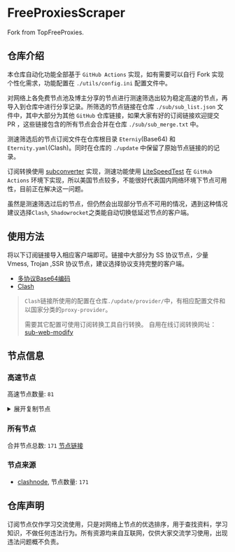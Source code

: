 # FreeProxiesScraper

Fork from TopFreeProxies.

## 仓库介绍
本仓库自动化功能全部基于 `GitHub Actions` 实现，如有需要可以自行 Fork 实现个性化需求，功能配置在 `./utils/config.ini` 配置文件中。

对网络上各免费节点池及博主分享的节点进行测速筛选出较为稳定高速的节点，再导入到仓库中进行分享记录。所筛选的节点链接在仓库 `./sub/sub_list.json` 文件中，其中大部分为其他 `GitHub` 仓库链接，如果大家有好的订阅链接欢迎提交 PR ，这些链接包含的所有节点会合并在仓库 `./sub/sub_merge.txt` 中。

测速筛选后的节点订阅文件在仓库根目录 `Eterniy`(Base64) 和 `Eternity.yaml`(Clash)。同时在仓库的 `./update` 中保留了原始节点链接的的记录。

订阅转换使用 [subconverter](https://github.com/tindy2013/subconverter) 实现，测速功能使用 [LiteSpeedTest](https://github.com/xxf098/LiteSpeedTest) 在 `GitHub Actions` 环境下实现，所以美国节点较多，不能很好代表国内网络环境下节点可用性，目前正在解决这一问题。

虽然是测速筛选过后的节点，但仍然会出现部分节点不可用的情况，遇到这种情况建议选择`Clash`, `Shadowrocket`之类能自动切换低延迟节点的客户端。

## 使用方法
将以下订阅链接导入相应客户端即可。链接中大部分为 SS 协议节点，少量 Vmess, Trojan ,SSR 协议节点，建议选择协议支持完整的客户端。

- [多协议Base64编码](https://raw.githubusercontent.com/caijh/FreeProxiesScraper/master/Eternity)
- [Clash](https://raw.githubusercontent.com/caijh/FreeProxiesScraper/master/Eternity.yaml)

>`Clash`链接所使用的配置在仓库`./update/provider/`中，有相应配置文件和以国家分类的`proxy-provider`。
>
>需要其它配置可使用订阅转换工具自行转换。
>自用在线订阅转换网址：[sub-web-modify](https://sub.v1.mk/)

## 节点信息
### 高速节点
高速节点数量: `81`
<details>
  <summary>展开复制节点</summary>

    vmess://eyJ2IjoiMiIsInBzIjoiMDQtMTAwLVJFTEFZIiwiYWRkIjoiczUuZGItbGluazAyLnRvcCIsInBvcnQiOiI4ODgwIiwidHlwZSI6Im5vbmUiLCJpZCI6ImQ4MGI3YjgwLTY5OTYtM2FlNS05OWYxLTc0MzUwYzBhYmRiMCIsImFpZCI6IjAiLCJuZXQiOiJ3cyIsInBhdGgiOiIvZGFiYWkuaW4xMDQuMjAuMjEyLjE1MCIsImhvc3QiOiJzNS5kYi1saW5rMDIudG9wIiwidGxzIjoiIn0=
    vmess://eyJ2IjoiMiIsInBzIjoiMDQtMTAxLVJFTEFZIiwiYWRkIjoiczMuY24tZGIudG9wIiwicG9ydCI6IjgwODAiLCJ0eXBlIjoibm9uZSIsImlkIjoiZDgwYjdiODAtNjk5Ni0zYWU1LTk5ZjEtNzQzNTBjMGFiZGIwIiwiYWlkIjoiMCIsIm5ldCI6IndzIiwicGF0aCI6Ii9kYWJhaS5pbjEwNC4yNS4xNjcuMjM3IiwiaG9zdCI6InMzLmNuLWRiLnRvcCIsInRscyI6IiJ9
    vmess://eyJ2IjoiMiIsInBzIjoiMDQtMTAyLVJFTEFZIiwiYWRkIjoiczUuZGItbGluazAyLnRvcCIsInBvcnQiOiIyMDg2IiwidHlwZSI6Im5vbmUiLCJpZCI6ImQ4MGI3YjgwLTY5OTYtM2FlNS05OWYxLTc0MzUwYzBhYmRiMCIsImFpZCI6IjAiLCJuZXQiOiJ3cyIsInBhdGgiOiIvZGFiYWkuaW4xNzIuNjQuMjYuNDAiLCJob3N0IjoiczUuZGItbGluazAyLnRvcCIsInRscyI6IiJ9
    vmess://eyJ2IjoiMiIsInBzIjoiMDQtMTAzLVJFTEFZIiwiYWRkIjoiczMuZGItbGluazAxLnRvcCIsInBvcnQiOiI4ODgwIiwidHlwZSI6Im5vbmUiLCJpZCI6ImQ4MGI3YjgwLTY5OTYtM2FlNS05OWYxLTc0MzUwYzBhYmRiMCIsImFpZCI6IjAiLCJuZXQiOiJ3cyIsInBhdGgiOiIvZGFiYWkuaW4xNzIuNjcuMTI1LjM4IiwiaG9zdCI6InMzLmRiLWxpbmswMS50b3AiLCJ0bHMiOiIifQ==
    vmess://eyJ2IjoiMiIsInBzIjoiMDQtMTA0LVJFTEFZIiwiYWRkIjoiczMuY24tZGIudG9wIiwicG9ydCI6IjIwNTIiLCJ0eXBlIjoibm9uZSIsImlkIjoiZDgwYjdiODAtNjk5Ni0zYWU1LTk5ZjEtNzQzNTBjMGFiZGIwIiwiYWlkIjoiMCIsIm5ldCI6IndzIiwicGF0aCI6Ii9kYWJhaS5pbjEwNC4xNy4yMTEuMTc0IiwiaG9zdCI6InMzLmNuLWRiLnRvcCIsInRscyI6IiJ9
    vmess://eyJ2IjoiMiIsInBzIjoiMDQtMTA1LVJFTEFZIiwiYWRkIjoiczIuZGItbGluazAyLnRvcCIsInBvcnQiOiI4MDgwIiwidHlwZSI6Im5vbmUiLCJpZCI6ImQ4MGI3YjgwLTY5OTYtM2FlNS05OWYxLTc0MzUwYzBhYmRiMCIsImFpZCI6IjAiLCJuZXQiOiJ3cyIsInBhdGgiOiIvZGFiYWkuaW4xMDQuMjEuODAuMTA1IiwiaG9zdCI6InMyLmRiLWxpbmswMi50b3AiLCJ0bHMiOiIifQ==
    vmess://eyJ2IjoiMiIsInBzIjoiMDQtMTA2LU5PV0hFUkUiLCJhZGQiOiIxMi5tYW1hbWFqZC5zaXRlIiwicG9ydCI6IjIzNjEyIiwidHlwZSI6Im5vbmUiLCJpZCI6ImMwNWY4YjE5LTdiMDgtMzQ2My04ZWI3LTdjYzQ0YTEzMzFiOSIsImFpZCI6IjIiLCJuZXQiOiJ3cyIsInBhdGgiOiIvIiwiaG9zdCI6IjEyLm1hbWFtYWpkLnNpdGUiLCJ0bHMiOiIifQ==
    vmess://eyJ2IjoiMiIsInBzIjoiMDQtMTA3LUNOIiwiYWRkIjoiMTcubWFtYW1hamQuc2l0ZSIsInBvcnQiOiIyMzYxNyIsInR5cGUiOiJub25lIiwiaWQiOiJjMDVmOGIxOS03YjA4LTM0NjMtOGViNy03Y2M0NGExMzMxYjkiLCJhaWQiOiIyIiwibmV0Ijoid3MiLCJwYXRoIjoiLyIsImhvc3QiOiIxNy5tYW1hbWFqZC5zaXRlIiwidGxzIjoiIn0=
    vmess://eyJ2IjoiMiIsInBzIjoiMDQtMTA4LUNOIiwiYWRkIjoiMTEubWFtYW1hamQuc2l0ZSIsInBvcnQiOiIyMzYxMSIsInR5cGUiOiJub25lIiwiaWQiOiJjMDVmOGIxOS03YjA4LTM0NjMtOGViNy03Y2M0NGExMzMxYjkiLCJhaWQiOiIyIiwibmV0Ijoid3MiLCJwYXRoIjoiLyIsImhvc3QiOiIxMS5tYW1hbWFqZC5zaXRlIiwidGxzIjoiIn0=
    vmess://eyJ2IjoiMiIsInBzIjoiMDQtMTA5LUNOIiwiYWRkIjoiMTkubWFtYW1hamQuc2l0ZSIsInBvcnQiOiIyMzYxOSIsInR5cGUiOiJub25lIiwiaWQiOiJjMDVmOGIxOS03YjA4LTM0NjMtOGViNy03Y2M0NGExMzMxYjkiLCJhaWQiOiIyIiwibmV0Ijoid3MiLCJwYXRoIjoiLyIsImhvc3QiOiIxOS5tYW1hbWFqZC5zaXRlIiwidGxzIjoiIn0=
    vmess://eyJ2IjoiMiIsInBzIjoiMDQtMTEwLUNOIiwiYWRkIjoiMTYubWFtYW1hamQuc2l0ZSIsInBvcnQiOiIyMzYxNiIsInR5cGUiOiJub25lIiwiaWQiOiJjMDVmOGIxOS03YjA4LTM0NjMtOGViNy03Y2M0NGExMzMxYjkiLCJhaWQiOiIyIiwibmV0Ijoid3MiLCJwYXRoIjoiLyIsImhvc3QiOiIxNi5tYW1hbWFqZC5zaXRlIiwidGxzIjoiIn0=
    vmess://eyJ2IjoiMiIsInBzIjoiMDQtMTExLUNOIiwiYWRkIjoiMTgubWFtYW1hamQuc2l0ZSIsInBvcnQiOiIyMzYxOCIsInR5cGUiOiJub25lIiwiaWQiOiJjMDVmOGIxOS03YjA4LTM0NjMtOGViNy03Y2M0NGExMzMxYjkiLCJhaWQiOiIyIiwibmV0Ijoid3MiLCJwYXRoIjoiLyIsImhvc3QiOiIxOC5tYW1hbWFqZC5zaXRlIiwidGxzIjoiIn0=
    vmess://eyJ2IjoiMiIsInBzIjoiMDQtMTEyLUNOIiwiYWRkIjoiMTUubWFtYW1hamQuc2l0ZSIsInBvcnQiOiIyMzYxNSIsInR5cGUiOiJub25lIiwiaWQiOiJjMDVmOGIxOS03YjA4LTM0NjMtOGViNy03Y2M0NGExMzMxYjkiLCJhaWQiOiIyIiwibmV0Ijoid3MiLCJwYXRoIjoiLyIsImhvc3QiOiIxNS5tYW1hbWFqZC5zaXRlIiwidGxzIjoiIn0=
    vmess://eyJ2IjoiMiIsInBzIjoiMDQtMTEzLU5PV0hFUkUiLCJhZGQiOiI1Lm1hbWFtYWpkLnNpdGUiLCJwb3J0IjoiMjM2MDUiLCJ0eXBlIjoibm9uZSIsImlkIjoiYzA1ZjhiMTktN2IwOC0zNDYzLThlYjctN2NjNDRhMTMzMWI5IiwiYWlkIjoiMiIsIm5ldCI6IndzIiwicGF0aCI6Ii8iLCJob3N0IjoiNS5tYW1hbWFqZC5zaXRlIiwidGxzIjoiIn0=
    vmess://eyJ2IjoiMiIsInBzIjoiMDQtMTE0LUNOIiwiYWRkIjoiMTMubWFtYW1hamQuc2l0ZSIsInBvcnQiOiIyMzYxMyIsInR5cGUiOiJub25lIiwiaWQiOiJjMDVmOGIxOS03YjA4LTM0NjMtOGViNy03Y2M0NGExMzMxYjkiLCJhaWQiOiIyIiwibmV0Ijoid3MiLCJwYXRoIjoiLyIsImhvc3QiOiIxMy5tYW1hbWFqZC5zaXRlIiwidGxzIjoiIn0=
    vmess://eyJ2IjoiMiIsInBzIjoiMDQtMTE1LUNOIiwiYWRkIjoiMTQubWFtYW1hamQuc2l0ZSIsInBvcnQiOiIyMzYxNCIsInR5cGUiOiJub25lIiwiaWQiOiJjMDVmOGIxOS03YjA4LTM0NjMtOGViNy03Y2M0NGExMzMxYjkiLCJhaWQiOiIyIiwibmV0Ijoid3MiLCJwYXRoIjoiLyIsImhvc3QiOiIxNC5tYW1hbWFqZC5zaXRlIiwidGxzIjoiIn0=
    trojan://9ffcfd2f-6f75-322c-b08f-f47ce622a2ce@gz0slb.aliyuncdn.smp-paymentservices-apple.com:56323?allowInsecure=1&sni=origin-a.akamaihd.net#04-116-CN
    trojan://9ffcfd2f-6f75-322c-b08f-f47ce622a2ce@gz0slb.aliyuncdn.smp-paymentservices-apple.com:56432?allowInsecure=1&sni=cloudsync-prod.s3.amazonaws.com#04-117-CN
    trojan://9ffcfd2f-6f75-322c-b08f-f47ce622a2ce@push04.endpoint.smp-paymentservices-apple.com:23452?allowInsecure=1&sni=steampipe.akamaized.net#04-118-CN
    trojan://9ffcfd2f-6f75-322c-b08f-f47ce622a2ce@push04.endpoint.smp-paymentservices-apple.com:23453?allowInsecure=1&sni=steampipe-kr.akamaized.net#04-119-CN
    vmess://eyJ2IjoiMiIsInBzIjoiMDQtMTIwLUpQIiwiYWRkIjoianAtMS5hbmV3c3RhcnQuY3lvdSIsInBvcnQiOiI1MDYxIiwidHlwZSI6Im5vbmUiLCJpZCI6ImQ5ODU5MzgxLWUwNjctMzRmNy05NDZmLWVhOWVjMjIwMmNkZiIsImFpZCI6IjAiLCJuZXQiOiJ3cyIsInBhdGgiOiIvIiwiaG9zdCI6ImpwLTEuYW5ld3N0YXJ0LmN5b3UiLCJ0bHMiOiJ0bHMifQ==
    vmess://eyJ2IjoiMiIsInBzIjoiMDQtMTIxLU5PV0hFUkUiLCJhZGQiOiJqcDYtMS5hbmV3c3RhcnQuY3lvdSIsInBvcnQiOiI1MDYxIiwidHlwZSI6Im5vbmUiLCJpZCI6ImQ5ODU5MzgxLWUwNjctMzRmNy05NDZmLWVhOWVjMjIwMmNkZiIsImFpZCI6IjAiLCJuZXQiOiJ3cyIsInBhdGgiOiIvIiwiaG9zdCI6ImpwNi0xLmFuZXdzdGFydC5jeW91IiwidGxzIjoidGxzIn0=
    vmess://eyJ2IjoiMiIsInBzIjoiMDQtMTIzLU5PV0hFUkUiLCJhZGQiOiJ1czYtMS5hbmV3c3RhcnQuY3lvdSIsInBvcnQiOiI1MDYxIiwidHlwZSI6Im5vbmUiLCJpZCI6ImQ5ODU5MzgxLWUwNjctMzRmNy05NDZmLWVhOWVjMjIwMmNkZiIsImFpZCI6IjAiLCJuZXQiOiJ3cyIsInBhdGgiOiIvIiwiaG9zdCI6InVzNi0xLmFuZXdzdGFydC5jeW91IiwidGxzIjoidGxzIn0=
    trojan://ttfang@138.2.95.61:1111?allowInsecure=1&sni=ttfang.fange.me&ws=1&wspath=%2525252F#05-128-SG
    trojan://Aimer@31.43.179.27:443?allowInsecure=1&sni=epmk.ambercc.filegear-sg.me&ws=1&wspath=%2525252F#05-131-RELAY
    ss://Y2hhY2hhMjAtaWV0Zi1wb2x5MTMwNTpCb2cwRUxtTU05RFN4RGRR@85.210.120.237:443#05-133-GB
    trojan://e42dfa71-1e12-4c1e-89ab-ee0232b3b698@e4d7a1c2f3b80976a5e2c1d4b3f0a987.1kmei.com:23511?allowInsecure=1&sni=cn.bing.com#05-138-CN
    ss://Y2hhY2hhMjAtaWV0Zi1wb2x5MTMwNTpmOWQxY2I3Yi1jYTNmLTRlNTgtYTQ2ZC1mNTA4ZTk1ZWQ3MTQ@e4d7a1c2f3b80976a5e2c1d4b3f0a987.1kmei.com:23137#05-139-CN
    ss://Y2hhY2hhMjAtaWV0Zi1wb2x5MTMwNTpmOWQxY2I3Yi1jYTNmLTRlNTgtYTQ2ZC1mNTA4ZTk1ZWQ3MTQ@e4d7a1c2f3b80976a5e2c1d4b3f0a987.1kmei.com:23104#05-140-CN
    ss://Y2hhY2hhMjAtaWV0Zi1wb2x5MTMwNTplNDJkZmE3MS0xZTEyLTRjMWUtODlhYi1lZTAyMzJiM2I2OTg@e4d7a1c2f3b80976a5e2c1d4b3f0a987.1kmei.com:23104#05-141-CN
    trojan://da233167-3fa6-4361-9aa2-35f7c9e5055d@e4d7a1c2f3b80976a5e2c1d4b3f0a987.1kmei.com:23519?allowInsecure=1&sni=cn.bing.com#05-142-CN
    trojan://Aimer@218.146.46.10:16059?allowInsecure=1&sni=epmx.ambercc.filegear-sg.me&ws=1&wspath=%2525252F%2525253Fed%2525253D2560#05-143-KR
    trojan://vip@www.gco.gov.qa:443?allowInsecure=1&sni=heihu880.pages.dev&ws=1&wspath=%2525252F%2525253Fed%2525253D2560#05-144-RELAY
    vmess://eyJ2IjoiMiIsInBzIjoiMTQtMzExLVJFTEFZIiwiYWRkIjoiYjYyYTk0OGMtZmFhMi00ZThhLWJmOGEtM2ZmMzEyMWM4NzVhLmFzb3VsLWF2YS50b3AiLCJwb3J0IjoiNDQzIiwidHlwZSI6Im5vbmUiLCJpZCI6IjVmNzI2ZmUzLWQ4MmUtNGRhNS1hNzExLThhZjBjYmIyYjY4MiIsImFpZCI6IjAiLCJuZXQiOiJ3cyIsInBhdGgiOiIvYXp1bWFzZS5yZW4iLCJob3N0IjoiYjYyYTk0OGMtZmFhMi00ZThhLWJmOGEtM2ZmMzEyMWM4NzVhLmFzb3VsLWF2YS50b3AiLCJ0bHMiOiJ0bHMifQ==
    trojan://6757b7d6-fa32-4708-b5d1-30e3cf928b51@104.21.6.179:443?allowInsecure=1&sni=ZZzzzZZ.890601.XYZ&ws=1&wspath=%2525252Fl96MZ8se5Kl2p8BiMhP42l#14-312-RELAY
    ss://YWVzLTI1Ni1nY206aVVCMDkyM1JCQQ@154.3.8.151:30067#14-315-US
    trojan://trojan@109.234.211.66:8443?allowInsecure=1&sni=store.timimi.dpdns.org&ws=1&wspath=%2525252F#14-320-RELAY
    ss://Y2hhY2hhMjAtaWV0Zi1wb2x5MTMwNToxUld3WGh3ZkFCNWdBRW96VTRHMlBn@45.158.171.136:8080#23-329-FR
    ss://YWVzLTI1Ni1jZmI6WG44aktkbURNMDBJZU8lMjUyNSUyNTIzJTI1MjQlMjUyM2ZKQU10c0VBRVVPcEgvWVdZdFlxREZuVDBTVg@103.186.155.19:38388#23-340-VN
    ss://Y2hhY2hhMjAtaWV0Zi1wb2x5MTMwNTpjdklJODVUclc2bjBPR3lmcEhWUzF1@45.158.171.136:8080#23-342-FR
    ss://Y2hhY2hhMjAtaWV0Zi1wb2x5MTMwNTptcHMzRndtRGpMcldhT1Zn@35.178.95.93:443#23-364-GB
    ss://YWVzLTI1Ni1nY206M0JHZExUM21YVw@45.144.30.144:18873#23-368-RU
    ss://Y2hhY2hhMjAtaWV0Zi1wb2x5MTMwNTp3V2hjUUtQU1IzM0JFRVRiN1JLbWdO@h110vpnde.outlinekeys.net:21712#23-371-DE
    ss://Y2hhY2hhMjAtaWV0Zi1wb2x5MTMwNTpvWklvQTY5UTh5aGNRVjhrYTNQYTNB@45.87.175.69:8080#23-374-LT
    ss://Y2hhY2hhMjAtaWV0Zi1wb2x5MTMwNToxUld3WGh3ZkFCNWdBRW96VTRHMlBn@45.87.175.192:8080#23-378-LT
    ss://Y2hhY2hhMjAtaWV0Zi1wb2x5MTMwNToxUld3WGh3ZkFCNWdBRW96VTRHMlBn@45.87.175.188:8080#23-379-LT
    ss://Y2hhY2hhMjAtaWV0Zi1wb2x5MTMwNTpmOGY3YUN6Y1BLYnNGOHAz@154.205.159.100:990#23-382-ID
    trojan://9cccea7a-b6ab-11eb-a0fc-f23c913c8d2b@5f419027-syxog0-sztde0-f1v1.cu2.plebai.net:15229?allowInsecure=1&sni=5f419027-syxog0-sztde0-f1v1.cu2.plebai.net#24-398-NOWHERE
    trojan://ea800f9e-ca6c-11ef-8e74-f23c913c8d2b@169eb4d7-syzj40-szgx2m-1t5n1.cu2.plebai.net:15229?allowInsecure=1&sni=169eb4d7-syzj40-szgx2m-1t5n1.cu2.plebai.net#24-399-NOWHERE
    trojan://bb85e074-b0c2-11ea-ad28-f23c913c8d2b@a2e7871d-syxog0-t200b9-m0b9.cu2.plebai.net:15229?allowInsecure=1&sni=a2e7871d-syxog0-t200b9-m0b9.cu2.plebai.net#24-401-NOWHERE
    vmess://eyJ2IjoiMiIsInBzIjoiMjQtNDAzLVNHIiwiYWRkIjoiMjYwMzpjMDI0OjQ1MDk6YWMzYTo3ODJmOmMxZDc6NDRkZTo0ZDBlIiwicG9ydCI6IjgwIiwidHlwZSI6Im5vbmUiLCJpZCI6IjBjNGMxYTg5LTU2NDUtNGZjMi05ZTNiLWFiMDlhYTQ0ZTkzMyIsImFpZCI6IjAiLCJuZXQiOiJ3cyIsInBhdGgiOiIvY24iLCJob3N0IjoiIiwidGxzIjoiIn0=
    trojan://Aimer@45.80.209.25:81?allowInsecure=1&sni=epmk.ambercc.filegear-sg.me&ws=1&wspath=%2525252F%2525253Fed%2525253D2560#24-404-LU
    vmess://eyJ2IjoiMiIsInBzIjoiMjQtNDA4LUNOIiwiYWRkIjoiMTExLjI2LjEwOS43OSIsInBvcnQiOiIzMDgyOCIsInR5cGUiOiJub25lIiwiaWQiOiJjYmIzZjg3Ny1kMWZiLTM0NGMtODdhOS1kMTUzYmZmZDU0ODQiLCJhaWQiOiIyIiwibmV0Ijoid3MiLCJwYXRoIjoiL29vb28iLCJob3N0IjoiIiwidGxzIjoiIn0=
    vmess://eyJ2IjoiMiIsInBzIjoiMjQtNDE4LUNOIiwiYWRkIjoiMTIwLjIzMi4xNTMuNDAiLCJwb3J0IjoiMzIyMDkiLCJ0eXBlIjoibm9uZSIsImlkIjoiNDE4MDQ4YWYtYTI5My00Yjk5LTliMGMtOThjYTM1ODBkZDI0IiwiYWlkIjoiMCIsIm5ldCI6InRjcCIsInBhdGgiOiIvb29vbyIsImhvc3QiOiIiLCJ0bHMiOiIifQ==
    vmess://eyJ2IjoiMiIsInBzIjoiMjQtNDIyLVJFTEFZIiwiYWRkIjoidGltZS5pcyIsInBvcnQiOiI0NDMiLCJ0eXBlIjoibm9uZSIsImlkIjoiMWEyNTU2MTItOTkzMi00NTRjLTk5NDEtNGE5ZDExMDNkYTFiIiwiYWlkIjoiMCIsIm5ldCI6IndzIiwicGF0aCI6Ii92bWVzcy1hcmdvP2VkPTI1NjAiLCJob3N0IjoidGltZS5pcyIsInRscyI6InRscyJ9
    vmess://eyJ2IjoiMiIsInBzIjoiMjQtNDI1LVJFTEFZIiwiYWRkIjoiY2xvdWRnZXRzZXJ2aWNlMi5tY2xvdWRzZXJ2aWNlLnNpdGUiLCJwb3J0IjoiNDQzIiwidHlwZSI6Im5vbmUiLCJpZCI6ImMyMDhlMGFlLTZmNmQtNDc0NS05OWRhLTQ0YTQ0NzQ0YzUzMCIsImFpZCI6IjAiLCJuZXQiOiJ3cyIsInBhdGgiOiIvbGlua3dzcnQiLCJob3N0IjoiY2xvdWRnZXRzZXJ2aWNlMi5tY2xvdWRzZXJ2aWNlLnNpdGUiLCJ0bHMiOiJ0bHMifQ==
    vmess://eyJ2IjoiMiIsInBzIjoiMjQtNDM5LVJFTEFZIiwiYWRkIjoic3Nzc3Nzc3Nzc3NzZmZmZmZmZmdoLjIwMzIucHAudWEiLCJwb3J0IjoiNDQzIiwidHlwZSI6Im5vbmUiLCJpZCI6IjQxNzRiOTVkLTExNWUtNGQzOS1hZGQ2LTFmOGRiOTViYjg2MCIsImFpZCI6IjAiLCJuZXQiOiJ3cyIsInBhdGgiOiIvNldlM1U5RGYxV0d4Z0Zub0ZQdzEiLCJob3N0Ijoic3Nzc3Nzc3Nzc3NzZmZmZmZmZmdoLjIwMzIucHAudWEiLCJ0bHMiOiJ0bHMifQ==
    trojan://Aimer@103.116.7.133:2083?allowInsecure=1&sni=epmk.ambercc.filegear-sg.me&ws=1&wspath=%2525252F%2525253Fed%2525253D2560#24-475-RELAY
    vmess://eyJ2IjoiMiIsInBzIjoiMjQtNTI1LVJFTEFZIiwiYWRkIjoic3Nzc3Nzc3h4eHguMjAzMi5wcC51YSIsInBvcnQiOiI0NDMiLCJ0eXBlIjoibm9uZSIsImlkIjoiNDE3NGI5NWQtMTE1ZS00ZDM5LWFkZDYtMWY4ZGI5NWJiODYwIiwiYWlkIjoiMCIsIm5ldCI6IndzIiwicGF0aCI6Ii82V2UzVTlEZjFXR3hnRm5vRlB3MSIsImhvc3QiOiJzc3Nzc3NzeHh4eC4yMDMyLnBwLnVhIiwidGxzIjoidGxzIn0=
    vmess://eyJ2IjoiMiIsInBzIjoiMjQtNTYyLUNOIiwiYWRkIjoiMTIwLjIzMi4xNTMuNjMiLCJwb3J0IjoiMzc3NTUiLCJ0eXBlIjoibm9uZSIsImlkIjoiNDE4MDQ4YWYtYTI5My00Yjk5LTliMGMtOThjYTM1ODBkZDI0IiwiYWlkIjoiMCIsIm5ldCI6InRjcCIsInBhdGgiOiIvNldlM1U5RGYxV0d4Z0Zub0ZQdzEiLCJob3N0Ijoic3Nzc3Nzc3h4eHguMjAzMi5wcC51YSIsInRscyI6IiJ9
    trojan://Aimer@45.134.21.8:2053?allowInsecure=1&sni=epmk.ambercc.filegear-sg.me&ws=1&wspath=%2525252F%2525253Fed%2525253D2560#24-617-NL
    trojan://Aimer@192.200.160.169:2096?allowInsecure=1&sni=epml.ambercc.filegear-sg.me&ws=1&wspath=%2525252F%2525253Fed%2525253D2560#24-622-US
    trojan://Aimer@45.67.215.217:2087?allowInsecure=1&sni=epml.ambercc.filegear-sg.me&ws=1&wspath=%2525252F%2525253Fed%2525253D2560#24-623-RU
    vmess://eyJ2IjoiMiIsInBzIjoiMjQtNjI1LVVTIiwiYWRkIjoiMzguMjQ2LjI0Mi40MCIsInBvcnQiOiI0MjI2OCIsInR5cGUiOiJub25lIiwiaWQiOiI4ZGJmMWRkMi05ZTJkLTRhMTktYWI5Yi01MTIwZTRiZGM2MTQiLCJhaWQiOiIwIiwibmV0Ijoid3MiLCJwYXRoIjoiLyIsImhvc3QiOiIiLCJ0bHMiOiIifQ==
    vmess://eyJ2IjoiMiIsInBzIjoiMjQtNjI2LVJFTEFZIiwiYWRkIjoiYWF6eHNkRS4wMDMzMzAzMzMuWFl6IiwicG9ydCI6IjQ0MyIsInR5cGUiOiJub25lIiwiaWQiOiIxMGIxZTM3MS1kNzM0LTQzMDYtYjY3Zi0wZmMxZjk1YzI0ODUiLCJhaWQiOiIwIiwibmV0Ijoid3MiLCJwYXRoIjoiL1NYanE4WWxuR05CbGJuRXNNIiwiaG9zdCI6ImFhenhzZEUuMDAzMzMwMzMzLlhZeiIsInRscyI6InRscyJ9
    vmess://eyJ2IjoiMiIsInBzIjoiMjQtNjI3LVJFTEFZIiwiYWRkIjoiZGRkdnZibi45MzEucHAudWEiLCJwb3J0IjoiNDQzIiwidHlwZSI6Im5vbmUiLCJpZCI6IjQxNzRiOTVkLTExNWUtNGQzOS1hZGQ2LTFmOGRiOTViYjg2MCIsImFpZCI6IjAiLCJuZXQiOiJ3cyIsInBhdGgiOiIvNldlM1U5RGYxV0d4Z0Zub0ZQdzEiLCJob3N0IjoiZGRkdnZibi45MzEucHAudWEiLCJ0bHMiOiJ0bHMifQ==
    trojan://Aimer@188.164.159.185:8443?allowInsecure=1&sni=epmk.ambercc.filegear-sg.me&ws=1&wspath=%2525252F%2525253Fed%2525253D2560#24-628-RELAY
    vmess://eyJ2IjoiMiIsInBzIjoiMjQtNjMwLUNOIiwiYWRkIjoiMTExLjI2LjEwOS43OSIsInBvcnQiOiIzMDgwNyIsInR5cGUiOiJub25lIiwiaWQiOiJjYmIzZjg3Ny1kMWZiLTM0NGMtODdhOS1kMTUzYmZmZDU0ODQiLCJhaWQiOiIyIiwibmV0Ijoid3MiLCJwYXRoIjoiL29vb28iLCJob3N0IjoiIiwidGxzIjoiIn0=
    trojan://Aimer@5.182.85.255:2096?allowInsecure=1&sni=epmk.ambercc.filegear-sg.me&ws=1&wspath=%2525252F%2525253Fed%2525253D2560#24-631-RELAY
    trojan://Aimer@46.254.92.142:2087?allowInsecure=1&sni=epml.ambercc.filegear-sg.me&ws=1&wspath=%2525252F%2525253Fed%2525253D2560#24-632-RELAY
    trojan://Aimer@45.67.214.3:2096?allowInsecure=1&sni=epmk.ambercc.filegear-sg.me&ws=1&wspath=%2525252F%2525253Fed%2525253D2560#24-633-RELAY
    trojan://Aimer@188.164.159.18:443?allowInsecure=1&sni=epmk.ambercc.filegear-sg.me&ws=1&wspath=%2525252F%2525253Fed%2525253D2560#24-634-RELAY
    trojan://Aimer@167.68.4.223:2096?allowInsecure=1&sni=epml.ambercc.filegear-sg.me&ws=1&wspath=%2525252F%2525253Fed%2525253D2560#24-635-RELAY
    trojan://Aimer@108.165.152.55:2096?allowInsecure=1&sni=epml.ambercc.filegear-sg.me&ws=1&wspath=%2525252F%2525253Fed%2525253D2560#24-638-RELAY
    trojan://Aimer@45.150.115.195:2087?allowInsecure=1&sni=epmk.ambercc.filegear-sg.me&ws=1&wspath=%2525252F%2525253Fed%2525253D2560#24-647-RELAY
    vmess://eyJ2IjoiMiIsInBzIjoiMjQtNjUwLUNOIiwiYWRkIjoidjEyLmhlZHVpYW4ubGluayIsInBvcnQiOiIzMDgxMiIsInR5cGUiOiJub25lIiwiaWQiOiJjYmIzZjg3Ny1kMWZiLTM0NGMtODdhOS1kMTUzYmZmZDU0ODQiLCJhaWQiOiIyIiwibmV0Ijoid3MiLCJwYXRoIjoiL29vb28iLCJob3N0IjoidjEyLmhlZHVpYW4ubGluayIsInRscyI6IiJ9
    trojan://Aimer@188.164.159.234:2083?allowInsecure=1&sni=epml.ambercc.filegear-sg.me&ws=1&wspath=%2525252F%2525253Fed%2525253D2560#24-653-RELAY
    ss://Y2hhY2hhMjAtaWV0Zi1wb2x5MTMwNTpOazlhc2dsRHpIemprdFZ6VGt2aGFB@arxfw2b78fi2q9hzylhn.freesocks.work:443#24-658-VN
    trojan://Aimer@188.164.159.214:2083?allowInsecure=1&sni=epml.ambercc.filegear-sg.me&ws=1&wspath=%2525252F%2525253Fed%2525253D2560#24-659-RELAY
    vmess://eyJ2IjoiMiIsInBzIjoiMjQtNjYyLUNOIiwiYWRkIjoiMTExLjI2LjEwOS43OSIsInBvcnQiOiIzMDg0MCIsInR5cGUiOiJub25lIiwiaWQiOiJjYmIzZjg3Ny1kMWZiLTM0NGMtODdhOS1kMTUzYmZmZDU0ODQiLCJhaWQiOiIwIiwibmV0Ijoid3MiLCJwYXRoIjoiL2luZGV4IiwiaG9zdCI6IiIsInRscyI6IiJ9
    


</details>

### 所有节点
合并节点总数: `171`
[节点链接](https://raw.githubusercontent.com/caijh/TopFreeProxies/master/sub/sub_merge_base64.txt)

### 节点来源
- [clashnode](https://github.com/imyaoxp/clashnode), 节点数量: `171`


## 仓库声明
订阅节点仅作学习交流使用，只是对网络上节点的优选排序，用于查找资料，学习知识，不做任何违法行为。所有资源均来自互联网，仅供大家交流学习使用，出现违法问题概不负责。

